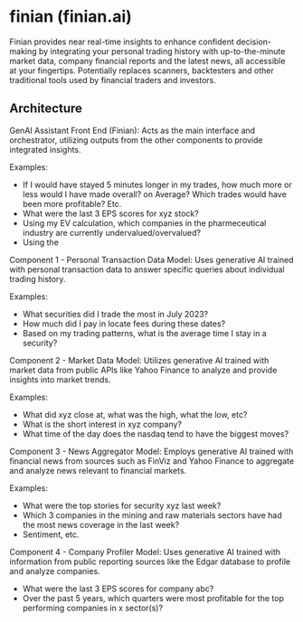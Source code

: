 # finian (finian.ai)
Finian provides near real-time insights to enhance confident decision-making by integrating your personal trading history with up-to-the-minute market data, company financial reports and the latest news, all accessible at your fingertips. Potentially replaces scanners, backtesters and other traditional tools used by financial traders and investors.

## Architecture
GenAI Assistant Front End (Finian): Acts as the main interface and orchestrator, utilizing outputs from the other components to provide integrated insights.

Examples:
* If I would have stayed 5 minutes longer in my trades, how much more or less would I have made overall? on Average? Which trades would have been more profitable? Etc.
* What were the last 3 EPS scores for xyz stock?
* Using my EV calculation, which companies in the pharmeceutical industry are currently undervalued/overvalued?
* Using the 

Component 1 - Personal Transaction Data Model: Uses generative AI trained with personal transaction data to answer specific queries about individual trading history.

Examples:
* What securities did I trade the most in July 2023?
* How much did I pay in locate fees during these dates?
* Based on my trading patterns, what is the average time I stay in a security?

Component 2 - Market Data Model: Utilizes generative AI trained with market data from public APIs like Yahoo Finance to analyze and provide insights into market trends.

Examples:
* What did xyz close at, what was the high, what the low, etc?
* What is the short interest in xyz company?
* What time of the day does the nasdaq tend to have the biggest moves?

Component 3 - News Aggregator Model: Employs generative AI trained with financial news from sources such as FinViz and Yahoo Finance to aggregate and analyze news relevant to financial markets.

Examples:
* What were the top stories for security xyz last week?
* Which 3 companies in the mining and raw materials sectors have had the most news coverage in the last week?
* Sentiment, etc.

Component 4 - Company Profiler Model: Uses generative AI trained with information from public reporting sources like the Edgar database to profile and analyze companies.
* What were the last 3 EPS scores for company abc?
* Over the past 5 years, which quarters were most profitable for the top performing companies in x sector(s)?

